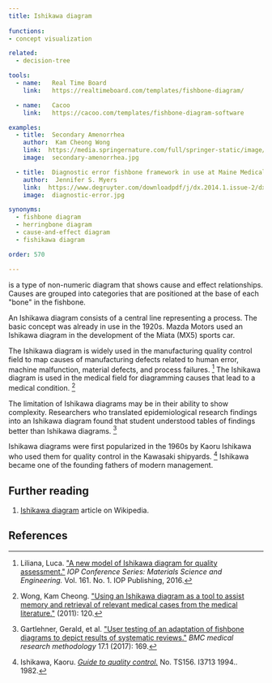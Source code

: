 ```yaml
---
title: Ishikawa diagram
  
functions:
- concept visualization

related:
  - decision-tree

tools:
  - name:   Real Time Board
    link:   https://realtimeboard.com/templates/fishbone-diagram/

  - name:   Cacoo
    link:   https://cacoo.com/templates/fishbone-diagram-software

examples: 
  - title:  Secondary Amenorrhea
    author:  Kam Cheong Wong
    link:  https://media.springernature.com/full/springer-static/image/art%3A10.1186%2F1752-1947-5-120/MediaObjects/13256_2010_Article_1486_Fig1_HTML.jpg
    image:  secondary-amenorrhea.jpg

  - title:  Diagnostic error fishbone framework in use at Maine Medical Center
    author:  Jennifer S. Myers
    link:  https://www.degruyter.com/downloadpdf/j/dx.2014.1.issue-2/dx-2013-0040/dx-2013-0040.pdf
    image:  diagnostic-error.jpg

synonyms:
  - fishbone diagram
  - herringbone diagram
  - cause-and-effect diagram
  - fishikawa diagram

order: 570

---
```


is a type of non-numeric diagram that shows cause and effect relationships.  Causes are grouped into categories that are positioned at the base of each "bone" in the fishbone.

<!--more-->


An Ishikawa diagram consists of a central line representing a process.  The basic concept was already in use in the 1920s. Mazda Motors used an Ishikawa diagram in the development of the Miata (MX5) sports car.

The Ishikawa diagram is widely used in the manufacturing quality control field to map causes of manufacturing defects related to human error, machine malfunction, material defects, and process failures. [^luca]  The Ishikawa diagram is used in the medical field for diagramming causes that lead to a medical condition. [^wong]

The limitation of Ishikawa diagrams may be in their ability to show complexity. Researchers who translated epidemiological research findings into an Ishikawa diagram found that student understood tables of findings better than Ishikawa diagrams. [^gartlehner]

Ishikawa diagrams were first popularized in the 1960s by Kaoru Ishikawa who used them for quality control in the Kawasaki shipyards. [^ishikawa] Ishikawa became one of the founding fathers of modern management.


## Further reading
1. [Ishikawa diagram](https://en.wikipedia.org/wiki/Ishikawa_diagram) article on Wikipedia.

## References
[^wong]: Wong, Kam Cheong. ["Using an Ishikawa diagram as a tool to assist memory and retrieval of relevant medical cases from the medical literature."](https://jmedicalcasereports.biomedcentral.com/articles/10.1186/1752-1947-5-120) (2011): 120.

[^luca]: Liliana, Luca. ["A new model of Ishikawa diagram for quality assessment."](https://iopscience.iop.org/article/10.1088/1757-899X/161/1/012099/pdf) *IOP Conference Series: Materials Science and Engineering.* Vol. 161. No. 1. IOP Publishing, 2016.

[^gartlehner]: Gartlehner, Gerald, et al. ["User testing of an adaptation of fishbone diagrams to depict results of systematic reviews."](https://link.springer.com/article/10.1186/s12874-017-0452-z) *BMC medical research methodology* 17.1 (2017): 169.

[^ishikawa]: Ishikawa, Kaoru. [*Guide to quality control.*](https://openlibrary.org/books/OL4595409M/Guide_to_quality_control) No. TS156. I3713 1994.. 1982.
